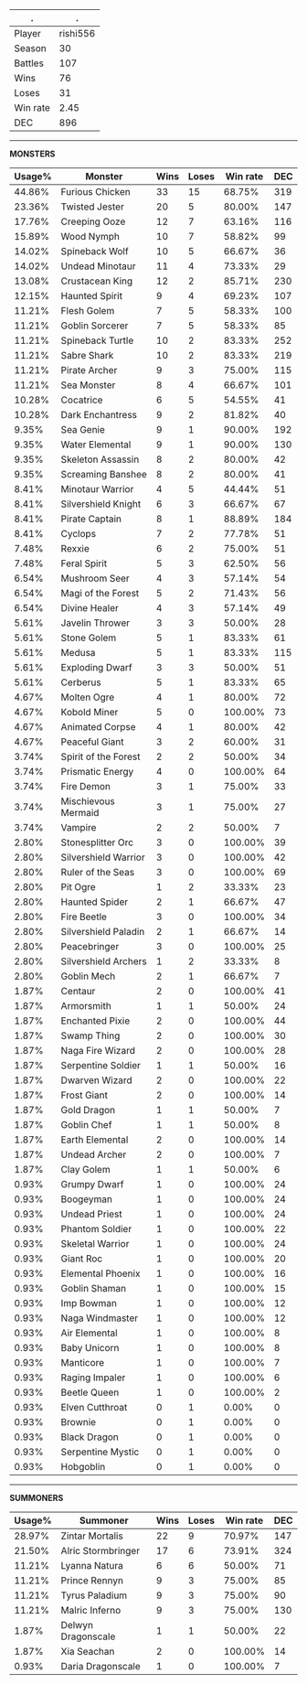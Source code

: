 .|.
|-|-
Player|rishi556
Season|30
Battles|107
Wins|76
Loses|31
Win rate|2.45
DEC|896

---
**MONSTERS**

Usage%|Monster|Wins|Loses|Win rate|DEC|
-|-|-|-|-|-|
44.86%|Furious Chicken|33|15|68.75%|319|
23.36%|Twisted Jester|20|5|80.00%|147|
17.76%|Creeping Ooze|12|7|63.16%|116|
15.89%|Wood Nymph|10|7|58.82%|99|
14.02%|Spineback Wolf|10|5|66.67%|36|
14.02%|Undead Minotaur|11|4|73.33%|29|
13.08%|Crustacean King|12|2|85.71%|230|
12.15%|Haunted Spirit|9|4|69.23%|107|
11.21%|Flesh Golem|7|5|58.33%|100|
11.21%|Goblin Sorcerer|7|5|58.33%|85|
11.21%|Spineback Turtle|10|2|83.33%|252|
11.21%|Sabre Shark|10|2|83.33%|219|
11.21%|Pirate Archer|9|3|75.00%|115|
11.21%|Sea Monster|8|4|66.67%|101|
10.28%|Cocatrice|6|5|54.55%|41|
10.28%|Dark Enchantress|9|2|81.82%|40|
9.35%|Sea Genie|9|1|90.00%|192|
9.35%|Water Elemental|9|1|90.00%|130|
9.35%|Skeleton Assassin|8|2|80.00%|42|
9.35%|Screaming Banshee|8|2|80.00%|41|
8.41%|Minotaur Warrior|4|5|44.44%|51|
8.41%|Silvershield Knight|6|3|66.67%|67|
8.41%|Pirate Captain|8|1|88.89%|184|
8.41%|Cyclops|7|2|77.78%|51|
7.48%|Rexxie|6|2|75.00%|51|
7.48%|Feral Spirit|5|3|62.50%|56|
6.54%|Mushroom Seer|4|3|57.14%|54|
6.54%|Magi of the Forest|5|2|71.43%|56|
6.54%|Divine Healer|4|3|57.14%|49|
5.61%|Javelin Thrower|3|3|50.00%|28|
5.61%|Stone Golem|5|1|83.33%|61|
5.61%|Medusa|5|1|83.33%|115|
5.61%|Exploding Dwarf|3|3|50.00%|51|
5.61%|Cerberus|5|1|83.33%|65|
4.67%|Molten Ogre|4|1|80.00%|72|
4.67%|Kobold Miner|5|0|100.00%|73|
4.67%|Animated Corpse|4|1|80.00%|42|
4.67%|Peaceful Giant|3|2|60.00%|31|
3.74%|Spirit of the Forest|2|2|50.00%|34|
3.74%|Prismatic Energy|4|0|100.00%|64|
3.74%|Fire Demon|3|1|75.00%|33|
3.74%|Mischievous Mermaid|3|1|75.00%|27|
3.74%|Vampire|2|2|50.00%|7|
2.80%|Stonesplitter Orc|3|0|100.00%|39|
2.80%|Silvershield Warrior|3|0|100.00%|42|
2.80%|Ruler of the Seas|3|0|100.00%|69|
2.80%|Pit Ogre|1|2|33.33%|23|
2.80%|Haunted Spider|2|1|66.67%|47|
2.80%|Fire Beetle|3|0|100.00%|34|
2.80%|Silvershield Paladin|2|1|66.67%|14|
2.80%|Peacebringer|3|0|100.00%|25|
2.80%|Silvershield Archers|1|2|33.33%|8|
2.80%|Goblin Mech|2|1|66.67%|7|
1.87%|Centaur|2|0|100.00%|41|
1.87%|Armorsmith|1|1|50.00%|24|
1.87%|Enchanted Pixie|2|0|100.00%|44|
1.87%|Swamp Thing|2|0|100.00%|30|
1.87%|Naga Fire Wizard|2|0|100.00%|28|
1.87%|Serpentine Soldier|1|1|50.00%|16|
1.87%|Dwarven Wizard|2|0|100.00%|22|
1.87%|Frost Giant|2|0|100.00%|14|
1.87%|Gold Dragon|1|1|50.00%|7|
1.87%|Goblin Chef|1|1|50.00%|8|
1.87%|Earth Elemental|2|0|100.00%|14|
1.87%|Undead Archer|2|0|100.00%|7|
1.87%|Clay Golem|1|1|50.00%|6|
0.93%|Grumpy Dwarf|1|0|100.00%|24|
0.93%|Boogeyman|1|0|100.00%|24|
0.93%|Undead Priest|1|0|100.00%|24|
0.93%|Phantom Soldier|1|0|100.00%|22|
0.93%|Skeletal Warrior|1|0|100.00%|24|
0.93%|Giant Roc|1|0|100.00%|20|
0.93%|Elemental Phoenix|1|0|100.00%|16|
0.93%|Goblin Shaman|1|0|100.00%|15|
0.93%|Imp Bowman|1|0|100.00%|12|
0.93%|Naga Windmaster|1|0|100.00%|12|
0.93%|Air Elemental|1|0|100.00%|8|
0.93%|Baby Unicorn|1|0|100.00%|8|
0.93%|Manticore|1|0|100.00%|7|
0.93%|Raging Impaler|1|0|100.00%|6|
0.93%|Beetle Queen|1|0|100.00%|2|
0.93%|Elven Cutthroat|0|1|0.00%|0|
0.93%|Brownie|0|1|0.00%|0|
0.93%|Black Dragon|0|1|0.00%|0|
0.93%|Serpentine Mystic|0|1|0.00%|0|
0.93%|Hobgoblin|0|1|0.00%|0|

---
**SUMMONERS**

Usage%|Summoner|Wins|Loses|Win rate|DEC|
-|-|-|-|-|-|
28.97%|Zintar Mortalis|22|9|70.97%|147|
21.50%|Alric Stormbringer|17|6|73.91%|324|
11.21%|Lyanna Natura|6|6|50.00%|71|
11.21%|Prince Rennyn|9|3|75.00%|85|
11.21%|Tyrus Paladium|9|3|75.00%|90|
11.21%|Malric Inferno|9|3|75.00%|130|
1.87%|Delwyn Dragonscale|1|1|50.00%|22|
1.87%|Xia Seachan|2|0|100.00%|14|
0.93%|Daria Dragonscale|1|0|100.00%|7|

